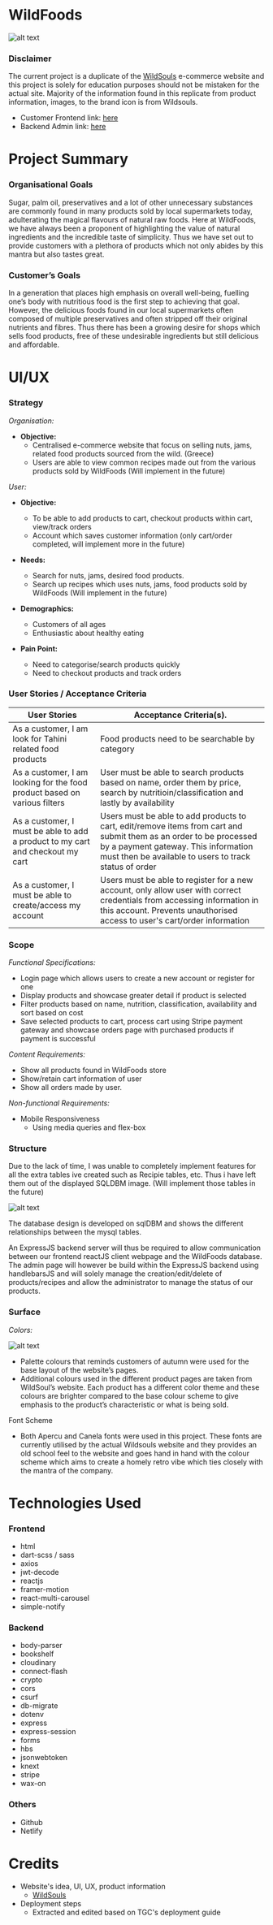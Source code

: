 # WildFoods 

![alt text](https://github.com/keithtanzihao/wildfoods-frontend/blob/main/src/styles/vendors/images/Screen%20Shot%202022-05-19%20at%208.05.46%20PM.png)

### Disclaimer

The current project is a duplicate of the [WildSouls](https://www.wildsouls.gr/en/) e-commerce website and this project is solely for education purposes should not be mistaken for the actual site. Majority of the information found in this replicate from product information, images, to the brand icon is from Wildsouls.

* Customer Frontend link: [here](https://app.netlify.com/sites/lovely-gaufre-01d524/overview)
* Backend Admin link: [here](https://wildfoodsbackend.herokuapp.com/admin/login)

# Project Summary

### Organisational Goals

Sugar, palm oil, preservatives and a lot of other unnecessary substances are commonly found in many products sold by local supermarkets today, adulterating the magical flavours of natural raw foods. Here at WildFoods, we have always been a proponent of highlighting the value of natural ingredients and the incredible taste of simplicity. Thus we have set out to provide customers with a plethora of products which not only abides by this mantra but also tastes great.

### Customer’s Goals

In a generation that places high emphasis on overall well-being, fuelling one’s body with nutritious food is the first step to achieving that goal. However, the delicious foods found in our local supermarkets often composed of multiple preservatives and often stripped off their original nutrients and fibres. Thus there has been a growing desire for shops which sells food products, free of these undesirable ingredients but still delicious and affordable.

# UI/UX

### Strategy

_Organisation:_
  * **Objective:** 
      * Centralised e-commerce website that focus on selling nuts, jams, related food products sourced from the wild. (Greece)
      * Users are able to view common recipes made out from the various products sold by WildFoods (Will implement in the future)

_User:_
  * **Objective:** 
      * To be able to add products to cart, checkout products within cart, view/track orders
      * Account which saves customer information (only cart/order completed, will implement more in the future)

  * **Needs:**
      * Search for nuts, jams, desired food products.
      * Search up recipes which uses nuts, jams, food products sold by WildFoods (Will implement in the future)

  * **Demographics:**
      * Customers of all ages
      * Enthusiastic about healthy eating

  * **Pain Point:** 
      * Need to categorise/search products quickly
      * Need to checkout products and track orders

### User Stories / Acceptance Criteria

| User Stories               | Acceptance Criteria(s).    | 
| -------------------------- |----------------------------| 
| As a customer, I am look for Tahini related food products| Food products need to be searchable by category
| As a customer, I am looking for the food product based on various filters| User must be able to search products based on name, order them by price, search by nutritioin/classification and lastly by availability
| As a customer, I must be able to add a product to my cart and checkout my cart| Users must be able to add products to cart, edit/remove items from cart and submit them as an order to be processed by a payment gateway. This information must then be available to users to track status of order
| As a customer, I must be able to create/access my account| Users must be able to register for a new account, only allow user with correct credentials from accessing information in this account. Prevents unauthorised access to user's cart/order information

### Scope

_Functional Specifications:_
  * Login page which allows users to create a new account or register for one
  * Display products and showcase greater detail if product is selected
  * Filter products based on name, nutrition, classification, availability and sort based on cost
  * Save selected products to cart, process cart using Stripe payment gateway and showcase orders page with purchased products if payment is successful

_Content Requirements:_
  * Show all products found in WildFoods store
  * Show/retain cart information of user
  * Show all orders made by user.

 _Non-functional Requirements:_
  * Mobile Responsiveness
      * Using media queries and flex-box

### Structure

Due to the lack of time, I was unable to completely implement features for all the extra tables ive created such as Recipie tables, etc. Thus i have left them out of the displayed SQLDBM image. (Will implement those tables in the future)

![alt text](https://github.com/keithtanzihao/wildfoods-frontend/blob/main/src/styles/vendors/images/Screen%20Shot%202022-05-19%20at%207.44.57%20PM.png)

The database design is developed on sqlDBM and shows the different relationships between the mysql tables. 

An ExpressJS backend server will thus be required to allow communication between our frontend reactJS client webpage and the WildFoods database. The admin page will however be build within the ExpressJS backend using handlebarsJS and will solely manage the creation/edit/delete of products/recipes and allow the administrator to manage the status of our products.

### Surface

_Colors:_

![alt text](https://github.com/keithtanzihao/wildfoods-frontend/blob/main/src/styles/vendors/images/Screen%20Shot%202022-04-22%20at%203.33.22%20PM.png)

* Palette colours that reminds customers of autumn were used for the base layout of the website’s pages.
* Additional colours used in the different product pages are taken from WildSoul’s website. Each product has a different color theme and these colours are brighter compared to the base colour scheme to give emphasis to the product’s characteristic or what is being sold.


Font Scheme

* Both Apercu and Canela fonts were used in this project. These fonts are currently utilised by the actual Wildsouls website and they provides an old school feel to the website and goes hand in hand with the colour scheme which aims to create a homely retro vibe which ties closely with the mantra of the company.


# Technologies Used

### Frontend
* html
* dart-scss / sass
* axios
* jwt-decode
* reactjs
* framer-motion
* react-multi-carousel
* simple-notify

### Backend
* body-parser
* bookshelf
* cloudinary
* connect-flash
* crypto
* cors
* csurf
* db-migrate
* dotenv
* express
* express-session
* forms
* hbs
* jsonwebtoken
* knext
* stripe
* wax-on

### Others
* Github
* Netlify

# Credits

* Website's idea, UI, UX, product information
    * [WildSouls](https://www.wildsouls.gr/en/)
* Deployment steps
    * Extracted and edited based on TGC's deployment guide









